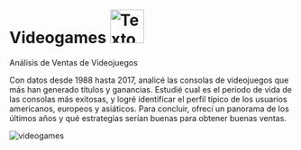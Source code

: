 # Videogames <img src="https://github.com/user-attachments/assets/744a2ef6-bfe8-47a4-ab8f-228124d5f316" alt="Texto alternativo" style="width:60px; height:auto;" />

Análisis de Ventas de Videojuegos

Con datos desde 1988 hasta 2017, analicé las consolas de videojuegos que más han generado títulos y ganancias. Estudié cual es el periodo de vida de las consolas más exitosas, y logré identificar el perfil típico de los usuarios americanos, europeos y asiáticos. Para concluir, ofrecí un panorama de los últimos años y qué estrategias serían buenas para obtener buenas ventas.

![videogames](https://github.com/user-attachments/assets/9d8f6dd7-9a2b-43f6-9bee-506f3f9e1599)
